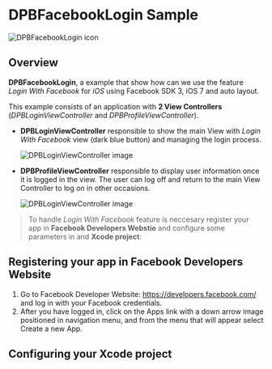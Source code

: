 # DPBFacebookLogin Sample

![DPBFacebookLogin icon](http://imageshack.com/a/img843/1882/c7jl.png)

## Overview

**DPBFacebookLogin**, a example that show how can we use the feature *Login With Facebook* for *iOS* using Facebook SDK 3, iOS 7 and auto layout.

This example consists of an application with **2 View Controllers** (*DPBLoginViewController* and *DPBProfileViewController*). 

- **DPBLoginViewController** responsible to show the main View with *Login With Facebook* view (dark blue button) and managing the login process.
	
	![DPBLoginViewController image](http://imageshack.com/a/img844/9576/of0b.png)

- **DPBProfileViewController** responsible to display user information once it is logged in the view. The user can log off and return to the main View Controller to log on in other occasions.

	![DPBLoginViewController image](http://imageshack.com/a/img836/5884/2he1.png)



> To handle *Login With Facebook* feature is neccesary register your app in  **Facebook Developers Webstie** and configure some parameters in and **Xcode project**:


## Registering your app in Facebook Developers Website

1. Go to Facebook Developer Website: <https://developers.facebook.com/> and log in with your Facebook credentials.
2. After you have logged in, click on the Apps link with a down arrow image positioned in navigation menu, and from the menu that will appear select Create a new App.

## Configuring your Xcode project


